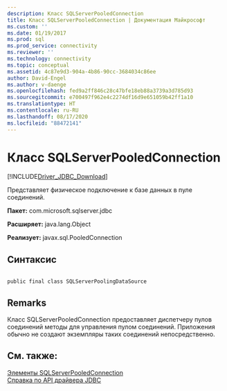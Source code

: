 ```yaml
---
description: Класс SQLServerPooledConnection
title: Класс SQLServerPooledConnection | Документация Майкрософт
ms.custom: ''
ms.date: 01/19/2017
ms.prod: sql
ms.prod_service: connectivity
ms.reviewer: ''
ms.technology: connectivity
ms.topic: conceptual
ms.assetid: 4c87e9d3-904a-4b86-90cc-3684034c86ee
author: David-Engel
ms.author: v-daenge
ms.openlocfilehash: fed9a2ff846c28c47bfe18eb88a3739a3d785d93
ms.sourcegitcommit: e700497f962e4c2274df16d9e651059b42ff1a10
ms.translationtype: HT
ms.contentlocale: ru-RU
ms.lasthandoff: 08/17/2020
ms.locfileid: "88472141"
---
```

# <a name="sqlserverpooledconnection-class"></a>Класс SQLServerPooledConnection
[!INCLUDE[Driver_JDBC_Download](../../../includes/driver_jdbc_download.md)]

  Представляет физическое подключение к базе данных в пуле соединений.  
  
 **Пакет:** com.microsoft.sqlserver.jdbc  
  
 **Расширяет:** java.lang.Object  
  
 **Реализует:** javax.sql.PooledConnection  
  
## <a name="syntax"></a>Синтаксис  
  
```  
  
public final class SQLServerPoolingDataSource  
```  
  
## <a name="remarks"></a>Remarks  
 Класс SQLServerPooledConnection предоставляет диспетчеру пулов соединений методы для управления пулом соединений. Приложения обычно не создают экземпляры таких соединений непосредственно.  
  
## <a name="see-also"></a>См. также:  
 [Элементы SQLServerPooledConnection](../../../connect/jdbc/reference/sqlserverpooledconnection-members.md)   
 [Справка по API драйвера JDBC](../../../connect/jdbc/reference/jdbc-driver-api-reference.md)  
  
  
